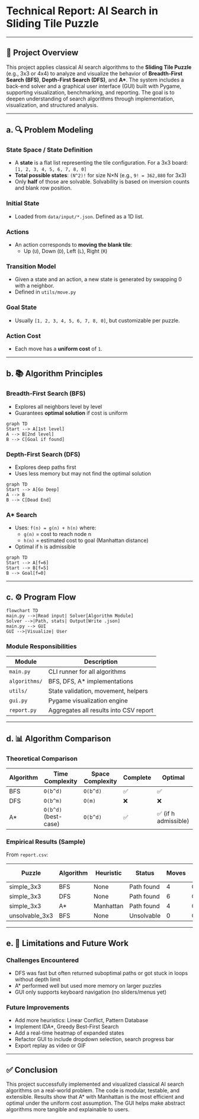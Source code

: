 # Technical Report: AI Search in Sliding Tile Puzzle

---

## 📘 Project Overview

This project applies classical AI search algorithms to the **Sliding Tile Puzzle** (e.g., 3x3 or 4x4) to analyze and visualize the behavior of **Breadth-First Search (BFS)**, **Depth-First Search (DFS)**, and **A\***. The system includes a back-end solver and a graphical user interface (GUI) built with Pygame, supporting visualization, benchmarking, and reporting. The goal is to deepen understanding of search algorithms through implementation, visualization, and structured analysis.

---

## a. 🔍 Problem Modeling

### State Space / State Definition
- A **state** is a flat list representing the tile configuration. For a 3x3 board: `[1, 2, 3, 4, 5, 6, 7, 8, 0]`
- **Total possible states**: `(N^2)!` for size N×N (e.g., `9! = 362,880` for 3x3)
- Only **half** of those are solvable. Solvability is based on inversion counts and blank row position.

### Initial State
- Loaded from `data/input/*.json`. Defined as a 1D list.

### Actions
- An action corresponds to **moving the blank tile**:
  - Up (`U`), Down (`D`), Left (`L`), Right (`R`)

### Transition Model
- Given a state and an action, a new state is generated by swapping 0 with a neighbor.
- Defined in `utils/move.py`

### Goal State
- Usually `[1, 2, 3, 4, 5, 6, 7, 8, 0]`, but customizable per puzzle.

### Action Cost
- Each move has a **uniform cost** of `1`.

---

## b. 📚 Algorithm Principles

### Breadth-First Search (BFS)
- Explores all neighbors level by level
- Guarantees **optimal solution** if cost is uniform

```mermaid
graph TD
Start --> A[1st level]
A --> B[2nd level]
B --> C[Goal if found]
```

### Depth-First Search (DFS)
- Explores deep paths first
- Uses less memory but may not find the optimal solution

```mermaid
graph TD
Start --> A[Go Deep]
A --> B
B --> C[Dead End]
```

### A* Search
- Uses: `f(n) = g(n) + h(n)` where:
  - `g(n)` = cost to reach node n
  - `h(n)` = estimated cost to goal (Manhattan distance)
- Optimal if `h` is admissible

```mermaid
graph TD
Start --> A[f=6]
Start --> B[f=5]
B --> Goal[f=0]
```

---

## c. ⚙️ Program Flow

```mermaid
flowchart TD
main.py -->|Read input| Solver[Algorithm Module]
Solver -->|Path, stats| Output[Write .json]
main.py --> GUI
GUI -->|Visualize| User
```

### Module Responsibilities
| Module       | Description                            |
|--------------|----------------------------------------|
| `main.py`    | CLI runner for all algorithms          |
| `algorithms/`| BFS, DFS, A* implementations           |
| `utils/`     | State validation, movement, helpers    |
| `gui.py`     | Pygame visualization engine            |
| `report.py`  | Aggregates all results into CSV report |

---

## d. 📊 Algorithm Comparison

### Theoretical Comparison
| Algorithm | Time Complexity    | Space Complexity | Complete | Optimal |
|-----------|--------------------|------------------|----------|---------|
| BFS       | `O(b^d)`           | `O(b^d)`         | ✅       | ✅      |
| DFS       | `O(b^m)`           | `O(m)`           | ❌       | ❌      |
| A*        | `O(b^d)` (best-case)| `O(b^d)`        | ✅       | ✅ (if h admissible) |

### Empirical Results (Sample)

From `report.csv`:

| Puzzle               | Algorithm | Heuristic | Status       | Moves | Time (s) | Space | Expanded |
|----------------------|-----------|-----------|--------------|-------|----------|--------|----------|
| simple_3x3           | BFS       | None      | Path found   | 4     | 0.0012   | 43     | 21       |
| simple_3x3           | DFS       | None      | Path found   | 6     | 0.0008   | 33     | 17       |
| simple_3x3           | A*        | Manhattan | Path found   | 4     | 0.0006   | 28     | 16       |
| unsolvable_3x3       | BFS       | None      | Unsolvable   | 0     | 0.0001   | 1      | 0        |

---

## e. 🚧 Limitations and Future Work

### Challenges Encountered
- DFS was fast but often returned suboptimal paths or got stuck in loops without depth limit
- A* performed well but used more memory on larger puzzles
- GUI only supports keyboard navigation (no sliders/menus yet)

### Future Improvements
- Add more heuristics: Linear Conflict, Pattern Database
- Implement IDA*, Greedy Best-First Search
- Add a real-time heatmap of expanded states
- Refactor GUI to include dropdown selection, search progress bar
- Export replay as video or GIF

---

## ✅ Conclusion

This project successfully implemented and visualized classical AI search algorithms on a real-world problem. The code is modular, testable, and extensible. Results show that A* with Manhattan is the most efficient and optimal under the uniform cost assumption. The GUI helps make abstract algorithms more tangible and explainable to users.
